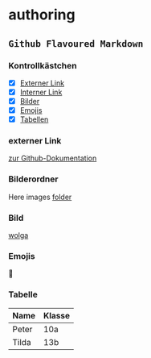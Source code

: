 # authoring

## `Github Flavoured Markdown`

### Kontrollkästchen

- [x] [Externer Link](#extern)  
- [x] [Interner Link](#intern)   
- [x] [Bilder](#bild)    
- [x] [Emojis](#emoji)    
- [x] [Tabellen](#tabelle)    

<a name="extern"></a>
### externer Link

[zur Github-Dokumentation](https://help.github.com/en)

<a name="intern"></a>
### Bilderordner 

Here images [folder](images)

<a name="bild"></a>
### Bild

[wolga](authoring/images/wolga.jpg)

<a name="emoji"></a>
### Emojis  
🌇

<a name="tabelle"></a>
### Tabelle  

| Name | Klasse |
| ---- | ------ |
| Peter | 10a |
| Tilda | 13b |
